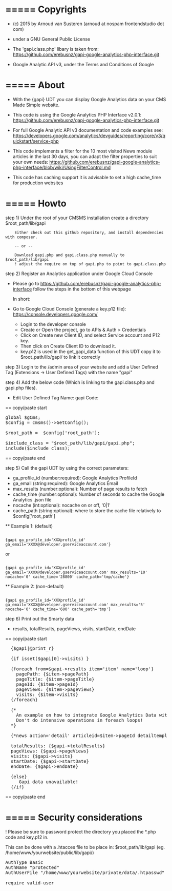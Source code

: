 =====
Copyrights
=====

* (c) 2015 by Arnoud van Susteren (arnoud at nospam frontendstudio dot com)
* under a GNU General Public License

* The 'gapi.class.php' libary is taken from: https://github.com/erebusnz/gapi-google-analytics-php-interface.git
* Google Analytic API v3, under the Terms and Conditions of Google

=====
About
=====

 * With the {gapi} UDT you can display Google Analytics data on your CMS Made Simple website.

 * This code is using the Google Analytics PHP Interface v2.0.1:
    https://github.com/erebusnz/gapi-google-analytics-php-interface.git

 * For full Google Analytic API v3 documentation and code examples see:
    https://developers.google.com/analytics/devguides/reporting/core/v3/quickstart/service-php

 * This code implements a filter for the 10 most visited News module articles in the last 30 days,
   you can adapt the filter properties to suit your own needs:
   https://github.com/erebusnz/gapi-google-analytics-php-interface/blob/wiki/UsingFilterControl.md

 * This code has caching support it is advisable to set a high cache_time for production websites

=====
Howto
=====

step 1) Under the root of your CMSMS installation create a directory $root_path/lib/gapi

        Either check out this github repository, and install dependencies with composer.

        -- or --

        Download gapi.php and gapi.class.php manually to $root_path/lib/gapi
        ! adjust the require on top of gapi.php to point to gapi.class.php

step 2) Register an Analytics application under Google Cloud Console

 * Please go to https://github.com/erebusnz/gapi-google-analytics-php-interface
   follow the steps in the bottom of this webpage

   In short:

 * Go to Google Cloud Console (generate a key.p12 file): https://console.developers.google.com/
   - Login to the developer console
   - Create or Open the project, go to APIs & Auth > Credentials
   - Click on Create new Client ID, and select Service account and P12 key.
   - Then click on Create Client ID to download it.
   - key.p12 is used in the get_gapi_data function of this UDT copy it to $root_path/lib/gapi/ to link it correctly

step 3) Login to the /admin area of your website and add a User Defined Tag
        (Extensions -> User Defined Tags) with the name "gapi"

step 4) Add the below code (Which is linking to the gapi.class.php and gapi.php files).

* Edit User Defined Tag
Name: gapi
Code:

 == copy/paste start

<pre>
global $gCms;
$config = cmsms()->GetConfig();

$root_path =  $config['root_path'];

$include_class = "$root_path/lib/gapi/gapi.php";
include($include_class);
</pre>

 == copy/paste end

step 5) Call the gapi UDT by using the correct parameters:

 * ga_profile_id (number:required): Google Analytics ProfileId
 * ga_email (string:required): Google Analytics Email
 * max_results (number:optional): Number of page results to fetch
 * cache_time (number:optional): Number of seconds to cache the Google Analytics .json file
 * nocache (int:optional): nocache on or off, '0|1'
 * cache_path (string:optional): where to store the cache file relatively to $config['root_path']

** Example 1: (default)

<code>
{gapi ga_profile_id='XXXprofile_id' ga_email='XXXX@developer.gserviceaccount.com'}
</code>

or

<code>
{gapi ga_profile_id='XXXprofile_id' ga_email='XXXX@developer.gserviceaccount.com' max_results='10' nocache='0' cache_time='28800' cache_path='tmp/cache'}
</code>

** Example 2: (non-default)

<code>
{gapi ga_profile_id='XXXprofile_id' ga_email='XXXX@developer.gserviceaccount.com' max_results='5' nocache='0' cache_time='600' cache_path='tmp'}
</code>

step 6) Print out the Smarty data

 * results, totalResults, pageViews, visits, startDate, endDate

 == copy/paste start

<pre>
  {$gapi|@print_r}

  {if isset($gapi[0]->visits) }

  {foreach from=$gapi->results item='item' name='loop'}
    pagePath: {$item->pagePath}
    pageTitle: {$item->pageTitle}
    pageId: {$item->pageId}
    pageViews: {$item->pageViews}
    visits: {$item->visits}
  {/foreach}

  {*
    An example on how to integrate Google Analytics Data with CMSMS modules
    Don't do intensive operations in foreach loops!
  *}

  {*news action='detail' articleid=$item->pageId detailtemplate='gapi'*}

  totalResults: {$gapi->totalResults}
  pageViews: {$gapi->pageViews}
  visits: {$gapi->visits}
  startDate: {$gapi->startDate}
  endDate: {$gapi->endDate}

  {else}
     Gapi data unavailable!
  {/if}
</pre>

== copy/paste end

=====
Security considerations
=====

! Please be sure to password protect the directory you placed the *.php code and key.p12 in.

This can be done with a .htacces file to be place in: $root_path/lib/gapi (eg. /home/www/yourwebsite/public/lib/gapi/)

<pre>
AuthType Basic
AuthName "protected"
AuthUserFile "/home/www/yourwebsite/private/data/.htpasswd"

require valid-user
</pre>
